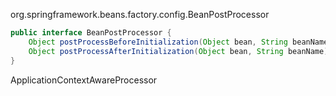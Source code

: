 org.springframework.beans.factory.config.BeanPostProcessor

```java
public interface BeanPostProcessor {
	Object postProcessBeforeInitialization(Object bean, String beanName) throws BeansException;
	Object postProcessAfterInitialization(Object bean, String beanName) throws BeansException;
}
```

ApplicationContextAwareProcessor